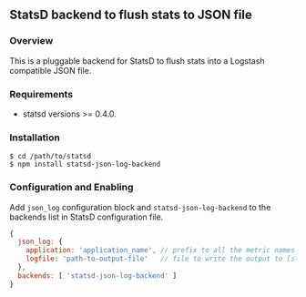 ## StatsD backend to flush stats to JSON file

### Overview

This is a pluggable backend for StatsD to flush stats into a Logstash compatible JSON file.

### Requirements

* statsd versions >= 0.4.0.

### Installation

    $ cd /path/to/statsd
    $ npm install statsd-json-log-backend

### Configuration and Enabling

Add `json_log` configuration block and `statsd-json-log-backend` to the backends list in StatsD configuration file.

```js
{
  json_log: {
    application: 'application_name', // prefix to all the metric names in output [string, default: OS hostname]
    logfile: 'path-to-output-file'   // file to write the output to [string, default './statsd-log.json' ]
  },
  backends: [ 'statsd-json-log-backend' ]
}
```
